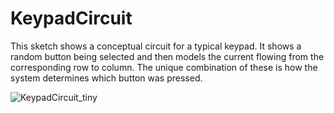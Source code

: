 # KeypadCircuit

This sketch shows a conceptual circuit for a typical keypad. It shows a random button being selected and then models the current flowing from the corresponding row to column. The unique combination of these is how the system determines which button was pressed.

![KeypadCircuit_tiny](https://user-images.githubusercontent.com/89677321/214132845-c3cbb31e-ca4a-4c71-96b2-5766aff5fbc2.png)
